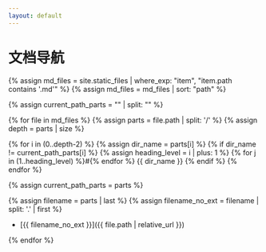 ```yaml
---
layout: default
---
```


# 文档导航

{% assign md_files = site.static_files | where_exp: "item", "item.path contains '.md'" %}
{% assign md_files = md_files | sort: "path" %}

{% assign current_path_parts = "" | split: "" %}

{% for file in md_files %}
  {% assign parts = file.path | split: '/' %}
  {% assign depth = parts | size %}

  {% for i in (0..depth-2) %}
    {% assign dir_name = parts[i] %}
    {% if dir_name != current_path_parts[i] %}
      {% assign heading_level = i | plus: 1 %}
{% for j in (1..heading_level) %}#{% endfor %} {{ dir_name }}
    {% endif %}
  {% endfor %}

  {% assign current_path_parts = parts %}

  {% assign filename = parts | last %}
  {% assign filename_no_ext = filename | split: '.' | first %}
- [{{ filename_no_ext }}]({{ file.path | relative_url }})

{% endfor %}

